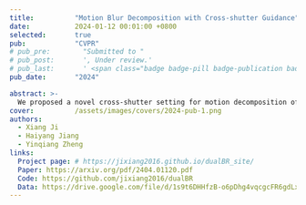 ```yaml
---
title:          "Motion Blur Decomposition with Cross-shutter Guidance"
date:           2024-01-12 00:01:00 +0800
selected:       true
pub:            "CVPR"
# pub_pre:        "Submitted to "
# pub_post:       ', Under review.'
# pub_last:       ' <span class="badge badge-pill badge-publication badge-success">Oral</span>'
pub_date:       "2024"

abstract: >-
  We proposed a novel cross-shutter setting for motion decomposition of a single blurry image, inspired by the complementary exposure characteristics of GS and RS cameras.
cover:          /assets/images/covers/2024-pub-1.png
authors:
  - Xiang Ji
  - Haiyang Jiang
  - Yinqiang Zheng
links:
  Project page: # https://jixiang2016.github.io/dualBR_site/
  Paper: https://arxiv.org/pdf/2404.01120.pdf
  Code: https://github.com/jixiang2016/dualBR
  Data: https://drive.google.com/file/d/1s9t6DHHfzB-o6pDhg4vqcgcFR6gdLxqj/view
---
```


<!--
---
title:          "Convallis a cras semper auctor neque vitae rutrum quisque non tellus orci ac"
date:           2024-05-12 00:01:00 +0800
selected:       true
pub:            "International Conference on Machine Learning (ICML)"
# pub_pre:        "Submitted to "
# pub_post:       ', Under review.'
pub_last:       ' <span class="badge badge-pill badge-publication badge-success">Spotlight</span>'
pub_date:       "2024"

abstract: >-
  Photo by Pineapple Supply Co. on Unsplash. Please put a tldr (too-long-didnt-read, 1~2 sentences) of your publication here. It is not recommended to put the actual abstract here because it is usually too long to fit in. $\LaTeX$ is supported. $a=b+c$.
cover:          /assets/images/covers/cover3.jpg
authors:
  - Your Name*
  - James Wang*
  - Some Other Name
  - John Doe#
links:
  Code: https://github.com/luost26/academic-homepage
  Unsplash: https://unsplash.com/photos/sliced-in-half-pineapple--_PLJZmHZzk
---
-->